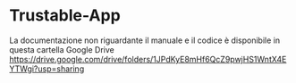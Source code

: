 # Trustable-App

La documentazione non riguardante il manuale e il codice è disponibile in questa cartella Google Drive
https://drive.google.com/drive/folders/1JPdKyE8mHf6QcZ9pwjHS1WntX4EYTWgi?usp=sharing
